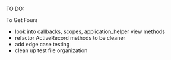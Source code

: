 TO DO:

To Get Fours
- look into callbacks, scopes, application_helper view methods
- refactor ActiveRecord methods to be cleaner
- add edge case testing
- clean up test file organization